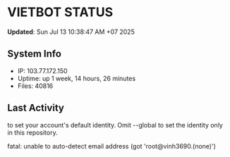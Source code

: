 # VIETBOT STATUS
**Updated**: Sun Jul 13 10:38:47 AM +07 2025

## System Info
- IP: 103.77.172.150
- Uptime: up 1 week, 14 hours, 26 minutes
- Files: 40816

## Last Activity

to set your account's default identity.
Omit --global to set the identity only in this repository.

fatal: unable to auto-detect email address (got 'root@vinh3690.(none)')
